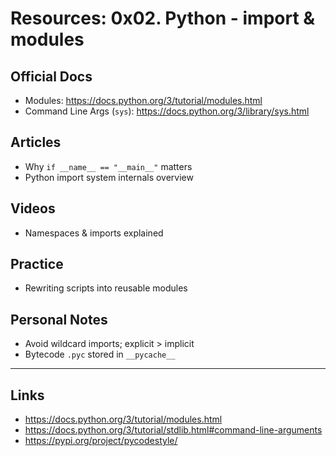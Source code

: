 # Resources: 0x02. Python - import & modules

## Official Docs

- Modules: https://docs.python.org/3/tutorial/modules.html
- Command Line Args (`sys`): https://docs.python.org/3/library/sys.html

## Articles

- Why `if __name__ == "__main__"` matters
- Python import system internals overview

## Videos

- Namespaces & imports explained

## Practice

- Rewriting scripts into reusable modules

## Personal Notes

- Avoid wildcard imports; explicit > implicit
- Bytecode `.pyc` stored in `__pycache__`

---

## Links

- https://docs.python.org/3/tutorial/modules.html
- https://docs.python.org/3/tutorial/stdlib.html#command-line-arguments
- https://pypi.org/project/pycodestyle/
